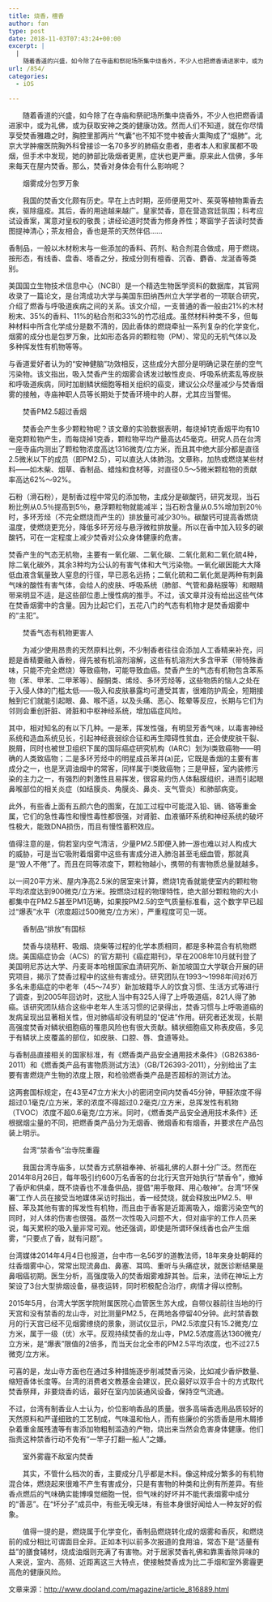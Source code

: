 ```yaml
---
title: 烧香，檀香
author: fan
type: post
date: 2018-11-03T07:43:24+00:00
excerpt: |
  |
    随着香道的兴盛，如今除了在寺庙和祭祀场所集中烧香外，不少人也把燃香请进家中，或为礼佛，或为获取安神之类的健康功效。然而人们不知道，就在你尽情享受焚香雅趣之时，胸腔里那两片“气囊”也不知不觉中被香火熏陶成了“烟肺”。北京大学肿瘤医院胸外科曾接诊一名70多岁的肺癌女患者，患者本人和家属都不吸烟，但手术中发现，她的肺部比吸烟者更黑，症状也更严重。原来此人信佛，多年来每天在屋内焚香。那么，焚香对身体会有什么影响呢？
url: /854/
categories:
  - iOS

---
```

<article id="article">　　随着香道的兴盛，如今除了在寺庙和祭祀场所集中烧香外，不少人也把燃香请进家中，或为礼佛，或为获取安神之类的健康功效。然而人们不知道，就在你尽情享受焚香雅趣之时，胸腔里那两片“气囊”也不知不觉中被香火熏陶成了“烟肺”。北京大学肿瘤医院胸外科曾接诊一名70多岁的肺癌女患者，患者本人和家属都不吸烟，但手术中发现，她的肺部比吸烟者更黑，症状也更严重。原来此人信佛，多年来每天在屋内焚香。那么，焚香对身体会有什么影响呢？</p> 

<p class="tagTitle">
  　　烟雾成分包罗万象
</p>

　　我国的焚香文化颇有历史。早在上古时期，巫师便用艾叶、茱萸等植物熏香去疾，驱除瘟疫。其后，香的用途越来越广。皇家焚香，意在营造宫廷氛围；科考应试设香案，寓意对皇权的敬畏；讲经论道时焚香为修身养性；寒窗学子苦读时焚香图提神清心；茶友相会，香也是茶的天然伴侣……
  
香制品，一般以木材粉末与一些添加的香料、药剂、粘合剂混合做成，用于燃烧。按形态，有线香、盘香、塔香之分，按成分则有檀香、沉香、麝香、龙涎香等类别。
  
美国国立生物技术信息中心（NCBI）是一个精选生物医学资料的数据库，其官网收录了一篇论文，是台湾成功大学与美国东田纳西州立大学学者的一项联合研究，介绍了燃香与呼吸道疾病之间的关系。该文介绍，一支普通的香一般由21%的木材粉末、35%的香料、11%的粘合剂和33%的竹芯组成。虽然材料种类不多，但每种材料中所含化学成分是数不清的，因此香体的燃烧牵扯一系列复杂的化学变化，烟雾的成分也是包罗万象，比如形态各异的颗粒物（PM）、常见的无机气体以及多种挥发性有机物等等。
  
与香道爱好者认为的“安神健脑”功效相反，这些成分大部分是明确记录在册的空气污染物。该文指出，吸入焚香产生的烟雾会诱发过敏性皮炎、呼吸系统紊乱等皮肤和呼吸道疾病，同时加剧鳞状细胞等相关组织的癌变，建议公众尽量减少与焚香烟雾的接触，寺庙神职人员等长期处于焚香环境中的人群，尤其应当警惕。

<p class="tagTitle">
  　　焚香PM2.5超过香烟
</p>

　　焚香会产生多少颗粒物呢？该文章的实验数据表明，每烧掉1克香烟平均有10毫克颗粒物产生，而每烧掉1克香，颗粒物平均产量高达45毫克。研究人员在台湾一座寺庙内测出了颗粒物浓度高达1316微克/立方米，而且其中绝大部分都是直径2.5微米以下的成员（即PM2.5），可以直达人体肺泡。文章称，加热或燃烧某些材料——如木柴、烟草、香制品、蜡烛和食材等，对直径0.5～5微米颗粒物的贡献率高达62%～92%。
  
石粉（滑石粉），是制香过程中常见的添加物，主成分是碳酸钙，研究发现，当石粉比例从0.5％提高到5％，悬浮颗粒物就能减半；当石粉含量从0.5%增加到20％时，多环芳烃（不完全燃烧而产生的）排放量可减少30％。碳酸钙可提高香燃烧温度，使燃烧更充分，降低多环芳烃与悬浮微粒排放量。所以在香中加入较多的碳酸钙，可在一定程度上减少焚香对公众身体健康的危害。
  
焚香产生的气态无机物，主要有一氧化碳、二氧化碳、二氧化氮和二氧化硫4种，除二氧化碳外，其余3种均为公认的有害气体和大气污染物。一氧化碳因能大大降低血液含氧量致人窒息的行径，早已恶名远扬；二氧化硫和二氧化氮是两种有刺鼻气味的酸性有害气体，会给人的皮肤、呼吸系统（肺部、气管和鼻粘膜等）和眼睛带来明显不适，是这些部位患上慢性病的推手。不过，该文章并没有给出这些气体在焚香烟雾中的含量。因为比起它们，五花八门的气态有机物才是焚香烟雾中的“主犯”。

<p class="tagTitle">
  　　焚香气态有机物更害人
</p>

　　为减少使用昂贵的天然原料比例，不少制香者往往会添加人工香精来补充，问题是香精要融入香粉，得先被有机溶剂溶解，这些有机溶剂大多含甲苯（带特殊香味，只能不完全燃烧）等致癌物，可能导致血癌。焚香产生的气态有机物包含苯系物（苯、甲苯、二甲苯等）、醛酮类、烯烃、多环芳烃等，这些物质的恼人之处在于入侵人体的门槛太低——吸入和皮肤暴露均可遭受其害，很难防护周全，短期接触到它们就能引起眼、鼻、喉不适，以及头痛、恶心、眩晕等反应，长期与它们为邻则会重创肝脏、肾脏和中枢神经系统，增加癌症风险。
  
其中，相对知名的有以下几种。一是苯，挥发性强，有明显芳香气味，以毒害神经系统和造血系统见长，引起神经衰弱综合征和再生障碍性贫血，还会使皮肤干裂、脱屑，同时也被世卫组织下属的国际癌症研究机构（IARC）划为Ⅰ类致癌物——明确的人类致癌物；二是多环芳烃中的明星成员苯并(a)芘，它既是香烟的主要有害成分之一，也是烹调油烟中的常客，同样属于Ⅰ类致癌物；三是甲醛，室内装修污染的主力之一，有强烈的刺激性且易挥发，很容易灼伤人体黏膜组织，进而引起眼鼻喉部位的相关炎症（如结膜炎、角膜炎、鼻炎、支气管炎）和肺部病变。
  
此外，有些香上面有五颜六色的图案，在加工过程中可能混入铅、镉、铬等重金属，它们的急性毒性和慢性毒性都很强，对肾脏、血液循环系统和神经系统的破坏性极大，能致DNA损伤，而且有慢性蓄积效应。
  
值得注意的是，倘若室内空气清洁，少量PM2.5即便入肺一游也难以对人构成大的威胁，可是当它吸附着烟雾中这些有害成分进入肺泡甚至毛细血管，那就真是“毁人不倦”了。而且在同等浓度下，颗粒物越小，携带的有害物质总量就越多。
  
以一间20平方米、屋内净高2.5米的居室来计算，燃烧1克香就能使室内的颗粒物平均浓度达到900微克/立方米。按燃烧过程的物理特性，绝大部分颗粒物的大小都集中在PM2.5甚至PM1范畴，如果按PM2.5的空气质量标准看，这个数字早已超过“爆表”水平（浓度超过500微克/立方米），严重程度可见一斑。

<p class="tagTitle">
  　　香制品“排放”有国标
</p>

　　焚香与烧秸秆、吸烟、烧柴等过程的化学本质相同，都是多种混合有机物燃烧。美国癌症协会（ACS）的官方期刊《癌症期刊》，早在2008年10月就刊登了美国明尼苏达大学、丹麦哥本哈根国家血清研究所、新加坡国立大学联合开展的研究项目，揭示了焚香过程中的这些有害成分。研究团队在1993～1998年间对6万多名未患癌症的中老年（45～74岁）新加坡籍华人的饮食习惯、生活方式等进行了调查，到2005年回访时，这批人当中有325人得了上呼吸道癌，821人得了肺癌。该研究团队结合这些中老年人生活习惯的记录得出，焚香习惯与上呼吸道癌的发病呈现出显著相关性，但对肺癌却没有明显的“促进”作用。研究者还发现，长期高强度焚香对鳞状细胞癌的罹患风险也有很大贡献。鳞状细胞癌又称表皮癌，多见于有鳞状上皮覆盖的部位，如皮肤、口腔、唇、食道等处。
  
与香制品直接相关的国家标准，有《燃香类产品安全通用技术条件》（GB26386-2011）和《燃香类产品有害物质测试方法》（GB/T26393-2011），分别给出了主要有害燃烧产生物的浓度上限，和检验燃香类产品是否超标的测试方法。
  
这两套国标规定，在43至47立方米大小的密闭空间内焚香45分钟，甲醛浓度不得超过0.1毫克/立方米，苯的浓度不得超过0.2毫克/立方米，总挥发性有机物（TVOC）浓度不超0.6毫克/立方米。同时，《燃香类产品安全通用技术条件》还根据烟尘量的不同，把燃香类产品分为无烟香、微烟香和有烟香，并要求在产品包装上明示。

<p class="tagTitle">
  　　台湾“禁香令”治寺院重霾
</p>

　　我国台湾寺庙多，以焚香方式祭祖奉神、祈福礼佛的人群十分广泛。然而在2014年8月26日，每年吸引约600万名香客的台北行天宫开始执行“禁香令”，撤掉了香炉和供桌，既不烧香也不准备供品，提倡“用手敬拜、用心敬神”。台湾“环保署”工作人员在接受当地媒体采访时指出，香一经焚烧，就会释放出PM2.5、甲醛、苯及其他有害的挥发性有机物，而且由于香客是近距离吸入，烟雾污染空气的同时，对人体的伤害也很强。虽然一次性吸入问题不大，但对庙宇的工作人员来说，每天累积的吸入量非常可观。他还强调，即使是所谓环保线香也会产生烟雾，“只要点了香，就有问题”。
  
台湾媒体2014年4月4日也报道，台中市一名56岁的道教法师，18年来身处朝拜的炷香烟雾中心，常常出现流鼻血、鼻塞、耳鸣、重听与头痛症状，就医诊断结果是鼻咽癌初期。医生分析，高强度吸入的焚香烟雾难辞其咎。后来，法师在神坛上方架设了3台大型排烟设备，昼夜运转，同时积极配合治疗，病情才得以控制。
  
2015年5月，台湾大学医学院附属医院心血管医生苏大成，自带仪器前往当地的行天宫和没有禁香的龙山寺，对比测量PM2.5，在两地各停留40分钟。此时禁香数月的行天宫已经不见烟雾缭绕的景象，测试仪显示，PM2.5浓度只有15.2微克/立方米，属于一级（优）水平。反观持续焚香的龙山寺，PM2.5浓度高达1360微克/立方米，是“爆表”限值的2倍多，而当天台北全市的PM2.5平均浓度，也不过27.5微克/立方米。
  
可喜的是，龙山寺方面也在通过多种措施逐步削减焚香污染，比如减少香炉数量、缩短香体长度等。台湾的消费者文教基金会建议，民众最好以双手合十的方式取代焚香祭拜，非要烧香的话，最好在室内加装通风设备，保持空气流通。
  
不过，台湾有制香业人士认为，价位影响香品的质量。很多高端香选用品质较好的天然原料和严谨细致的工艺制成，气味温和怡人，而有些廉价的劣质香是用木屑掺杂着重金属残渣等有害添加物粗制滥造的产物，烧出来当然会危害身体健康。他们指责这种禁香行动不免有“一竿子打翻一船人”之嫌。

<p class="tagTitle">
  　　室外雾霾不敌室内焚香
</p>

　　其实，不管什么档次的香，主要成分几乎都是木料。像这种成分繁多的有机物混合体，燃烧起来很难不产生有害成分，只是有害物的种类和比例有所差异。有些香点燃后的气味确实能博嗅觉细胞一悦，但气味的好坏并不能代表烟雾中成分的“善恶”。在“坏分子”成员中，有些无嗅无味，有些本身很好闻给人一种友好的假象。

<p class="">
  　　值得一提的是，燃烧属于化学变化，香制品燃烧转化成的烟雾和香灰，和燃烧前的成分相比可谓面目全非。正如本刊以前多次报道的食用油，常态下是“适量有益”的膳食辅材，烧成油烟则充满了有害物。对于居家焚香礼佛和靠熏香除异味的人来说，室内、高频、近距离这三大特点，使接触焚香成为比二手烟和室外雾霾更高危的健康风险。
</p></article> 

文章来源：http://www.dooland.com/magazine/article_816889.html